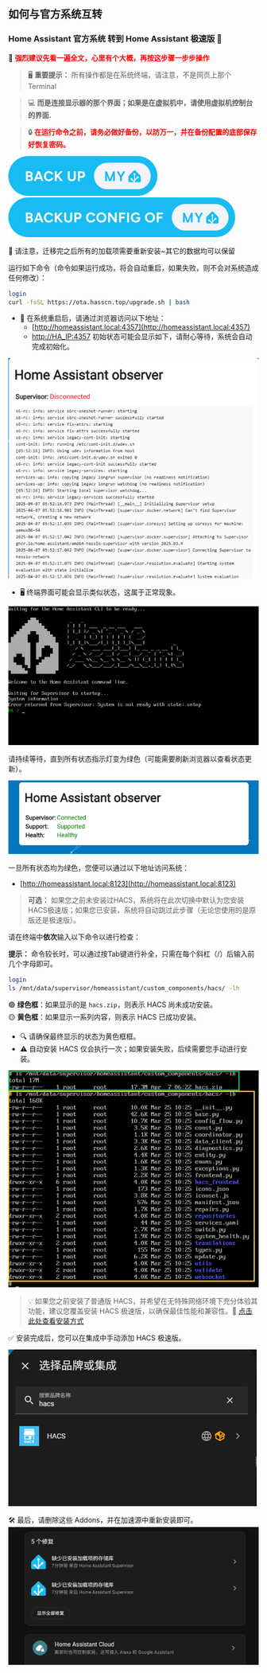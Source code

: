 ## 如何与官方系统互转

### **Home Assistant 官方系统** 转到 **Home Assistant 极速版** 🌟

📖 **<span style="color:red;">强烈建议先看一遍全文，心里有个大概，再按这步骤一步步操作</span>**

> 🖥️ **重要提示：** 所有操作都是在系统终端，请注意，不是网页上那个 Terminal 

> 💻 **而是连接显示器的那个界面；如果是在虚拟机中，请使用虚拟机控制台的界面.**

> 🔒 **<span style="color:red;">在运行命令之前，请务必做好备份，以防万一，并在备份配置的底部保存好恢复密码。</span>**

[![备份](./images/backup.svg)](https://my.home-assistant.io/redirect/backup/) [![备份配置](./images/backup_config.svg)](https://my.home-assistant.io/redirect/backup_config/)

🔄 请注意，迁移完之后所有的加载项需要重新安装~其它的数据均可以保留 

运行如下命令（命令如果运行成功，将会自动重启，如果失败，则不会对系统造成任何修改）：

```bash
login
curl -fsSL https://ota.hasscn.top/upgrade.sh | bash
```
- 🔄 在系统重启后，请通过浏览器访问以下地址：
  - [http://homeassistant.local:4357](http://homeassistant.local:4357) 
  - [http://HA_IP:4357](http://HA_IP:4357) 
  初始状态可能会显示如下，请耐心等待，系统会自动完成初始化。

![状态监控](./images/4357-1.png)

- 🖥️ 终端界面可能会显示类似状态，这属于正常现象。

![](./images/terminal.png)

请持续等待，直到所有状态指示灯变为绿色（可能需要刷新浏览器以查看状态更新）。

![状态监控](./images/4357.png)

一旦所有状态均为绿色，您便可以通过以下地址访问系统：
- [http://homeassistant.local:8123](http://homeassistant.local:8123)

> **可选：** 如果您之前未安装过HACS，系统将在此次切换中默认为您安装HACS极速版；如果您已安装，系统将自动跳过此步骤（无论您使用的是原版还是极速版）。

请在终端中**依次**输入以下命令以进行检查：

**提示：** 命令较长时，可以通过按Tab键进行补全，只需在每个斜杠（/）后输入前几个字母即可。

```bash
login
ls /mnt/data/supervisor/homeassistant/custom_components/hacs/ -lh
```

🟢 **绿色框**：如果显示的是 `hacs.zip`，则表示 HACS 尚未成功安装。  
🟡 **黄色框**：如果显示一系列内容，则表示 HACS 已成功安装。  

- 🔍 请确保最终显示的状态为黄色框框。
- ⚠️ 自动安装 HACS 仅会执行一次；如果安装失败，后续需要您手动进行安装。

![HACS 安装](./images/hacs.png)

> 💡 如果您之前安装了普通版 HACS，并希望在无特殊网络环境下充分体验其功能，建议您覆盖安装 HACS 极速版，以确保最佳性能和兼容性。🔄 [点击此处查看安装方式](https://gitee.com/hacs-china/)

✅ 安装完成后，您可以在集成中手动添加 HACS 极速版。

![HACS 安装](./images/hacs-install.png)

🛠️ 最后，请删除这些 Addons，并在加速源中重新安装即可。
![加载项修复](./images/addons.png)
